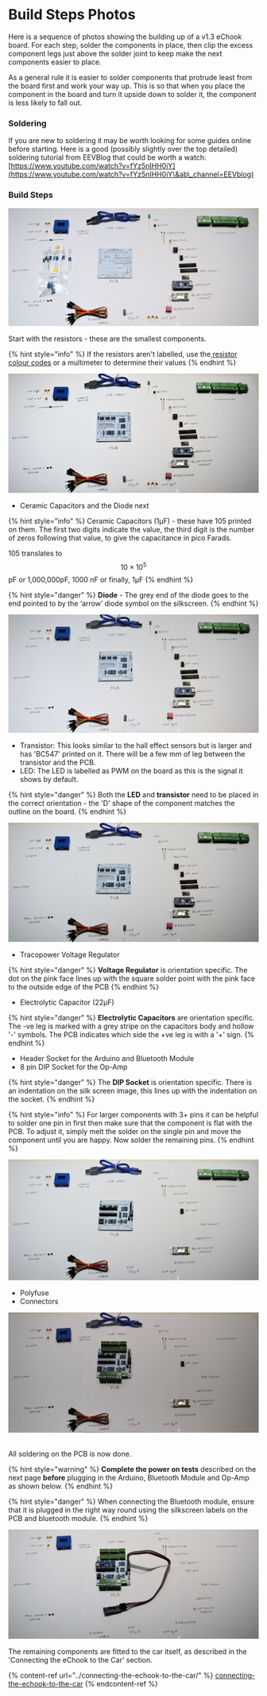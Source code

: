 # Build Steps Photos

Here is a sequence of photos showing the building up of a v1.3 eChook board. For each step, solder the components in place, then clip the excess component legs just above the solder joint to keep make the next components easier to place.

As a general rule it is easier to solder components that protrude least from the board first and work your way up. This is so that when you place the component in the board and turn it upside down to solder it, the component is less likely to fall out.

### Soldering

If you are new to soldering it may be worth looking for some guides online before starting. Here is a good (possibly slightly over the top detailed) soldering tutorial from EEVBlog that could be worth a watch: [https://www.youtube.com/watch?v=fYz5nIHH0iY](https://www.youtube.com/watch?v=fYz5nIHH0iY\&ab\_channel=EEVblog)

### Build Steps

![PCB and all components laid out](<../.gitbook/assets/image (4).png>)

Start with the resistors - these are the smallest components.

{% hint style="info" %}
If the resistors aren't labelled, use the[ resistor colour codes](http://www.instructables.com/id/How-to-read-color-codes-from-resistors-1/) or a multimeter to determine their values
{% endhint %}



![All resistors soldered in place](<../.gitbook/assets/image (3).png>)

* Ceramic Capacitors and the Diode next

{% hint style="info" %}
Ceramic Capacitors (1μF) - these have 105 printed on them. The first two digits indicate the value, the third digit is the number of zeros following that value, to give the capacitance in pico Farads.

105 translates to $$10 \times10^5$$ pF or 1,000,000pF, 1000 nF or finally, 1μF
{% endhint %}

{% hint style="danger" %}
**Diode** - The grey end of the diode goes to the end pointed to by the ‘arrow’ diode symbol on the silkscreen.
{% endhint %}

![Diode and 1µF capacitors in place ](<../.gitbook/assets/image (8).png>)

* Transistor: This looks similar to the hall effect sensors but is larger and has 'BC547' printed on it.  There will be a few mm of leg between the transistor and the PCB. &#x20;
* LED: The LED is labelled as PWM on the board as this is the signal it shows by default.

{% hint style="danger" %}
Both the **LED** and **transistor** need to be placed in the correct orientation - the 'D' shape of the component matches the outline on the board.
{% endhint %}

![Transistor and LED added](<../.gitbook/assets/image (9).png>)

* Tracopower Voltage Regulator

{% hint style="danger" %}
**Voltage Regulator** is orientation specific.  The dot on the pink face lines up with the square solder point with the pink face to the outside edge of the PCB
{% endhint %}

* Electrolytic Capacitor (22μF)

{% hint style="danger" %}
**Electrolytic Capacitors** are orientation specific. The -ve leg is marked with a grey stripe on the capacitors body and hollow '-' symbols. The PCB indicates which side the +ve leg is with a '+' sign.
{% endhint %}

* Header Socket for the Arduino and Bluetooth Module
* 8 pin DIP Socket for the Op-Amp

{% hint style="danger" %}
The **DIP Socket** is orientation specific.  There is an indentation on the silk screen image, this lines up with the indentation on the socket.
{% endhint %}

{% hint style="info" %}
For larger components with 3+ pins it can be helpful to solder one pin in first then make sure that the component is flat with the PCB. To adjust it, simply melt the solder on the single pin and move the component until you are happy. Now solder the remaining pins.
{% endhint %}

![DCDC regulator, 22uF Capacitor, Header and DIP Socket added.](<../.gitbook/assets/image (2).png>)

* Polyfuse
* Connectors

![Polyfuse and Connectors added.](<../.gitbook/assets/image (5).png>)

\
All soldering on the PCB is now done.&#x20;

{% hint style="warning" %}
**Complete the power on tests** described on the next page **before** plugging in the Arduino, Bluetooth Module and Op-Amp as shown below.
{% endhint %}

{% hint style="danger" %}
When connecting the Bluetooth module, ensure that it is plugged in the right way round using the silkscreen labels on the PCB and bluetooth module.
{% endhint %}

![](<../.gitbook/assets/image (6).png>)

The remaining components are fitted to the car itself, as described in the 'Connecting the eChook to the Car' section.

{% content-ref url="../connecting-the-echook-to-the-car/" %}
[connecting-the-echook-to-the-car](../connecting-the-echook-to-the-car/)
{% endcontent-ref %}

